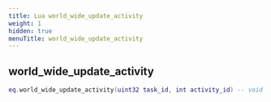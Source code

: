 ```yaml
---
title: Lua world_wide_update_activity
weight: 1
hidden: true
menuTitle: world_wide_update_activity
---
```

## world_wide_update_activity
```lua
eq.world_wide_update_activity(uint32 task_id, int activity_id) -- void
```